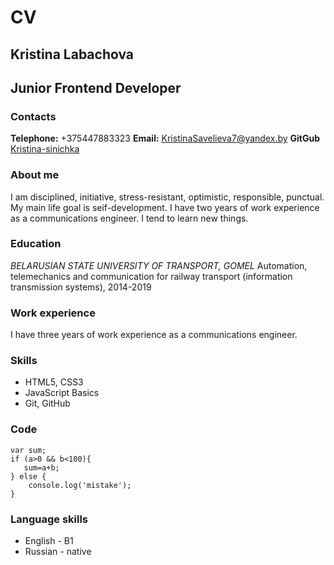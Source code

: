 # CV

## **Kristina Labachova**
## **Junior Frontend Developer**

### Contacts
**Telephone:** +375447883323
**Email:** KristinaSavelieva7@yandex.by
**GitGub** [Kristina-sinichka](https://github.com/Kristina-sinichka)

### About me
I am disciplined, initiative, stress-resistant, optimistic, responsible, punctual. My main life goal is seif-development. I have two years of work experience as a communications engineer. I tend to learn new things.

### Education
*BELARUSIAN STATE UNIVERSITY OF TRANSPORT, GOMEL*
Automation, telemechanics and communication for railway transport (information transmission systems), 2014-2019

### Work experience
I have three years of work experience as a communications engineer.

### Skills
+ HTML5, CSS3
+ JavaScript Basics
+ Git, GitHub

### Code
```
var sum;
if (a>0 && b<100){
   sum=a+b; 
} else {
    console.log('mistake');
}
```

### Language skills
+ English - B1
+ Russian - native
